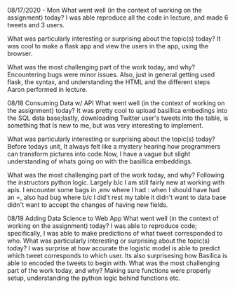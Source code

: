 08/17/2020 - Mon
What went well (in the context of working on the assignment) today?
I was able reproduce all the code in lecture, and made 6 tweets and 3 users.

What was particularly interesting or surprising about the topic(s) today?
It was cool to make a flask app and view the users in the app, using the browser.

What was the most challenging part of the work today, and why?
Encountering bugs were minor issues. Also, just in general getting used flask, the syntax, and understanding the HTML and the different steps
Aaron performed in lecture. 

08/18 Consuming Data w/ API
What went well (in the context of working on the assignment) today?
It was pretty cool to upload basillica embedings into the SQL data base;lastly, downloading Twitter user's tweets into the table, is something that Is new to me, but was very interesting to implement.

What was particularly interesting or surprising about the topic(s) today?
Before todays unit, It always felt like a mystery hearing how programmers can transform pictures into code.Now, I have a vague but slight understanding of whats going on with the basillica embeddings.

What was the most challenging part of the work today, and why?
Following the instructors python logic. Largely b/c I am still fairly new at working with apis. I encounter some bags in ,env where I had : when I should have had an =, also had bug where  b/c I did't rest my table it didn't want to data base didn't want to accept the changes of having new fields.


08/19 Adding Data Science to Web App
What went well (in the context of working on the assignment) today? I was able to reproduce code; specifically, I was able to make predictions of what tweet corresponded to who.
What was particularly interesting or surprising about the topic(s) today?
I was surprise at how accurate the logistic model is able to predict which tweet corresponds to which user. Its also surprisesing how Basilica is able to encoded the tweets to begin with.
What was the most challenging part of the work today, and why?
Making sure functions were properly setup, understanding the python logic behind functions etc. 

